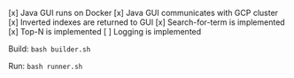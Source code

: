 [x] Java GUI runs on Docker
[x] Java GUI communicates with GCP cluster
[x] Inverted indexes are returned to GUI
[x] Search-for-term is implemented
[x] Top-N is implemented
[ ] Logging is implemented

Build:
`bash builder.sh`

Run:
`bash runner.sh`